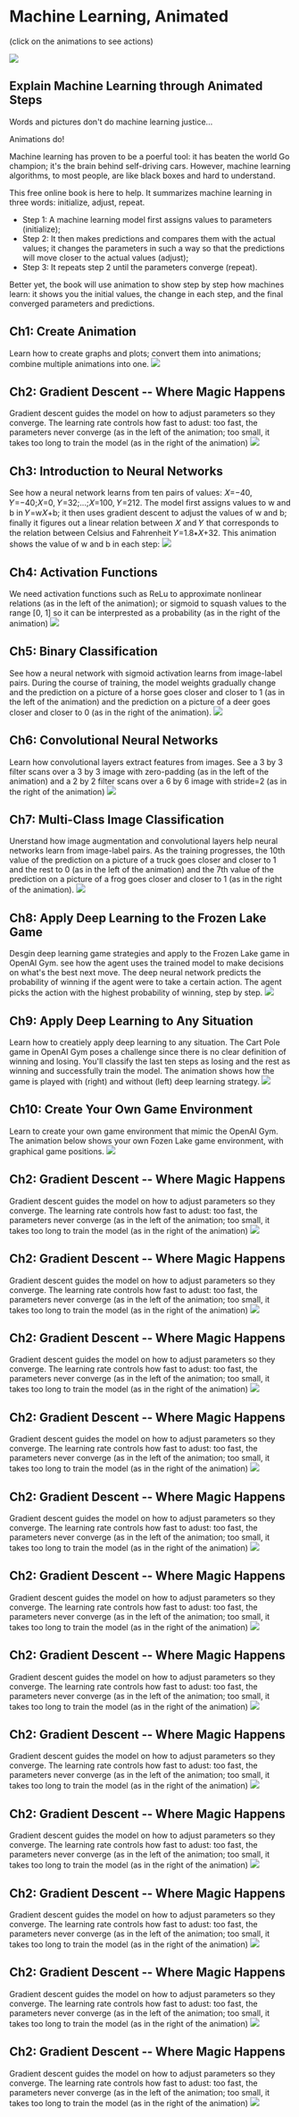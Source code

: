 # Machine Learning, Animated
(click on the animations to see actions)


![](https://user-images.githubusercontent.com/50116107/170499945-128bf650-2085-490d-9c85-d699b80669e9.gif)

## Explain Machine Learning through Animated Steps

Words and pictures don't do machine learning justice...

Animations do!

Machine learning has proven to be a poerful tool: it has beaten the world Go champion; it's the brain behind self-driving cars. However, machine learning algorithms, to most people, are like black boxes and hard to understand. 

This free online book is here to help. It summarizes machine learning in three words: initialize, adjust, repeat. 
* Step 1: A machine learning model first assigns values to parameters (initialize);
* Step 2: It then makes predictions and compares them with the actual values; it changes the parameters in such a way so that the predictions will move closer to the actual values (adjust);
* Step 3: It repeats step 2 until the parameters converge (repeat). 

Better yet, the book will use animation to show step by step how machines learn: it shows you the initial values, the change in each step, and the final converged parameters and predictions. 

## Ch1: Create Animation
Learn how to create graphs and plots; convert them into animations; combine multiple animations into one.
<img src="https://gattonweb.uky.edu/faculty/lium/ml/pieplot.gif" />

## Ch2: Gradient Descent -- Where Magic Happens
Gradient descent guides the model on how to adjust parameters so they converge. The learning rate controls how fast to adust: too fast, the parameters never converge (as in the left of the animation; too small, it takes too long to train the model (as in the right of the animation)
<img src="https://gattonweb.uky.edu/faculty/lium/ml/largetosmall.gif" />

## Ch3: Introduction to Neural Networks
See how a neural network learns from ten pairs of values: 𝑋=−40, 𝑌=−40;𝑋=0, 𝑌=32;...;𝑋=100, 𝑌=212. The model first assigns values to w and b in 𝑌=w𝑋+b; it then uses gradient descent to adjust the values of w and b; finally it figures out a linear relation between 𝑋 and 𝑌 that corresponds to the relation between Celsius and Fahrenheit 𝑌=1.8∗𝑋+32. This animation shows the value of w and b in each step:
<img src="https://gattonweb.uky.edu/faculty/lium/ml/nn.gif" />

## Ch4: Activation Functions
We need activation functions such as ReLu to approximate nonlinear relations (as in the left of the animation); or sigmoid to squash values to the range [0, 1] so it can be interprested as a probability (as in the right of the animation)
<img src="https://gattonweb.uky.edu/faculty/lium/ml/relusigmoid.gif" />

## Ch5: Binary Classification
See how a neural network with sigmoid activation learns from image-label pairs. During the course of training, the model weights gradually change and the prediction on a picture of a horse goes closer and closer to 1 (as in the left of the animation) and the prediction on a picture of a deer goes closer and closer to 0 (as in the right of the animation).
<img src="https://gattonweb.uky.edu/faculty/lium/ml/p_horse_deer.gif" />

## Ch6: Convolutional Neural Networks
Learn how convolutional layers extract features from images. See a 3 by 3 filter scans over a 3 by 3 image with zero-padding (as in the left of the animation) and a 2 by 2 filter scans over a 6 by 6 image with stride=2 (as in the right of the animation)
<img src="https://gattonweb.uky.edu/faculty/lium/ml/slide_stride.gif" />

## Ch7: Multi-Class Image Classification
Unerstand how image augmentation and convolutional layers help neural networks learn from image-label pairs. As the training progresses, the 10th value of the prediction on a picture of a truck goes closer and closer to 1 and the rest to 0 (as in the left of the animation) and the 7th value of the prediction on a picture of a frog goes closer and closer to 1 (as in the right of the animation).
<img src="https://gattonweb.uky.edu/faculty/lium/ml/p_truck_frog.gif" />

## Ch8: Apply Deep Learning to the Frozen Lake Game
Desgin deep learning game strategies and apply to the Frozen Lake game in OpenAI Gym. see how the agent uses the trained model to make decisions on what's the best next move. The deep neural network predicts the probability of winning if the agent were to take a certain action. The agent picks the action with the highest probability of winning, step by step.
<img src="https://gattonweb.uky.edu/faculty/lium/ml/frozen_stages.gif" />

## Ch9: Apply Deep Learning to Any Situation
Learn how to creatiely apply deep learning to any situation. The Cart Pole game in OpenAI Gym poses a challenge since there is no clear definition of winning and losing. You'll classify the last ten steps as losing and the rest as winning and successfully train the model. The animation shows how the game is played with (right) and without (left) deep learning strategy.
<img src="https://gattonweb.uky.edu/faculty/lium/ml/compare_cartpole.gif" />

## Ch10: Create Your Own Game Environment
Learn to create your own game environment that mimic the OpenAI Gym. The animation below shows your own Fozen Lake game environment, with graphical game positions.
<img src="https://gattonweb.uky.edu/faculty/lium/ml/frozen_steps.gif" />


## Ch2: Gradient Descent -- Where Magic Happens
Gradient descent guides the model on how to adjust parameters so they converge. The learning rate controls how fast to adust: too fast, the parameters never converge (as in the left of the animation; too small, it takes too long to train the model (as in the right of the animation)
<img src="https://gattonweb.uky.edu/faculty/lium/ml/largetosmall.gif" />
## Ch2: Gradient Descent -- Where Magic Happens
Gradient descent guides the model on how to adjust parameters so they converge. The learning rate controls how fast to adust: too fast, the parameters never converge (as in the left of the animation; too small, it takes too long to train the model (as in the right of the animation)
<img src="https://gattonweb.uky.edu/faculty/lium/ml/largetosmall.gif" />


## Ch2: Gradient Descent -- Where Magic Happens
Gradient descent guides the model on how to adjust parameters so they converge. The learning rate controls how fast to adust: too fast, the parameters never converge (as in the left of the animation; too small, it takes too long to train the model (as in the right of the animation)
<img src="https://gattonweb.uky.edu/faculty/lium/ml/largetosmall.gif" />
## Ch2: Gradient Descent -- Where Magic Happens
Gradient descent guides the model on how to adjust parameters so they converge. The learning rate controls how fast to adust: too fast, the parameters never converge (as in the left of the animation; too small, it takes too long to train the model (as in the right of the animation)
<img src="https://gattonweb.uky.edu/faculty/lium/ml/largetosmall.gif" />


## Ch2: Gradient Descent -- Where Magic Happens
Gradient descent guides the model on how to adjust parameters so they converge. The learning rate controls how fast to adust: too fast, the parameters never converge (as in the left of the animation; too small, it takes too long to train the model (as in the right of the animation)
<img src="https://gattonweb.uky.edu/faculty/lium/ml/largetosmall.gif" />
## Ch2: Gradient Descent -- Where Magic Happens
Gradient descent guides the model on how to adjust parameters so they converge. The learning rate controls how fast to adust: too fast, the parameters never converge (as in the left of the animation; too small, it takes too long to train the model (as in the right of the animation)
<img src="https://gattonweb.uky.edu/faculty/lium/ml/largetosmall.gif" />


## Ch2: Gradient Descent -- Where Magic Happens
Gradient descent guides the model on how to adjust parameters so they converge. The learning rate controls how fast to adust: too fast, the parameters never converge (as in the left of the animation; too small, it takes too long to train the model (as in the right of the animation)
<img src="https://gattonweb.uky.edu/faculty/lium/ml/largetosmall.gif" />
## Ch2: Gradient Descent -- Where Magic Happens
Gradient descent guides the model on how to adjust parameters so they converge. The learning rate controls how fast to adust: too fast, the parameters never converge (as in the left of the animation; too small, it takes too long to train the model (as in the right of the animation)
<img src="https://gattonweb.uky.edu/faculty/lium/ml/largetosmall.gif" />


## Ch2: Gradient Descent -- Where Magic Happens
Gradient descent guides the model on how to adjust parameters so they converge. The learning rate controls how fast to adust: too fast, the parameters never converge (as in the left of the animation; too small, it takes too long to train the model (as in the right of the animation)
<img src="https://gattonweb.uky.edu/faculty/lium/ml/largetosmall.gif" />
## Ch2: Gradient Descent -- Where Magic Happens
Gradient descent guides the model on how to adjust parameters so they converge. The learning rate controls how fast to adust: too fast, the parameters never converge (as in the left of the animation; too small, it takes too long to train the model (as in the right of the animation)
<img src="https://gattonweb.uky.edu/faculty/lium/ml/largetosmall.gif" />


## Ch2: Gradient Descent -- Where Magic Happens
Gradient descent guides the model on how to adjust parameters so they converge. The learning rate controls how fast to adust: too fast, the parameters never converge (as in the left of the animation; too small, it takes too long to train the model (as in the right of the animation)
<img src="https://gattonweb.uky.edu/faculty/lium/ml/largetosmall.gif" />
## Ch2: Gradient Descent -- Where Magic Happens
Gradient descent guides the model on how to adjust parameters so they converge. The learning rate controls how fast to adust: too fast, the parameters never converge (as in the left of the animation; too small, it takes too long to train the model (as in the right of the animation)
<img src="https://gattonweb.uky.edu/faculty/lium/ml/largetosmall.gif" />


